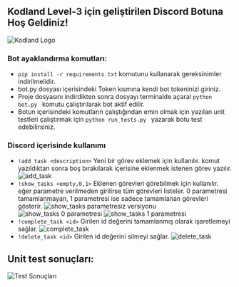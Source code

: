 ## Kodland Level-3 için geliştirilen Discord Botuna Hoş Geldiniz!

![Kodland Logo](https://github.com/user-attachments/assets/fe273402-4a55-4bd3-b998-54d0af8964ef)

### Bot ayaklandırma komutları:

- ``` pip install -r requirements.txt ``` komutunu kullanarak gereksinimler indirilmelidir.
- bot.py dosyası içerisindeki Token kısmına kendi bot tokeninizi giriniz.
- Proje dosyasını indirdikten sonra dosyayı terminalde açaral ```python bot.py ``` komutu çalıştırılarak bot aktif edilir.
- Botun içerisindeki komutların çalıştığından emin olmak için yazılan unit testleri çalıştırmak için ```python run_tests.py ``` yazarak botu test edebilirsiniz.

### Discord içerisinde kullanımı

- ``` !add_task <description> ``` Yeni bir görev eklemek için kullanılır. komut yazıldıktan sonra boş bırakılarak içerisine eklenmek istenen görev yazılır.
![add_task](https://github.com/user-attachments/assets/3144f71b-698e-4dad-8647-52441da7e1dc)
- ``` !show_tasks <empty,0,1> ``` Eklenen görevleri görebilmek için kullanılır. eğer parametre verilmeden girilirse tüm görevleri listeler. 0 parametresi tamamlanmayan, 1 parametresi ise sadece tamamlanan görevleri gösterir.
![show_tasks parametresiz versiyonu](https://github.com/user-attachments/assets/e3a10a6a-c3ba-469e-9363-24a61e2112ad)
![show_tasks 0 parametresi](https://github.com/user-attachments/assets/23244d11-7947-4912-abb1-71db13d7eb25)
![show_tasks 1 parametresi](https://github.com/user-attachments/assets/38496423-0fe4-4c9c-8160-aed2fd88054c)
- ``` !complete_task <id> ``` Girilen id değerini tamamlanmış olarak işaretlemeyi sağlar.
![complete_task](https://github.com/user-attachments/assets/325ef725-a725-4657-92ce-538bd0d53c6f)
-  ``` !delete_task <id> ``` Girilen id değerini silmeyi sağlar.
![delete_task](https://github.com/user-attachments/assets/325ef725-a725-4657-92ce-538bd0d53c6f)

## Unit test sonuçları:

![Test Sonuçları](https://github.com/user-attachments/assets/c5b09d57-96cf-45b0-8344-756c043b5041)
